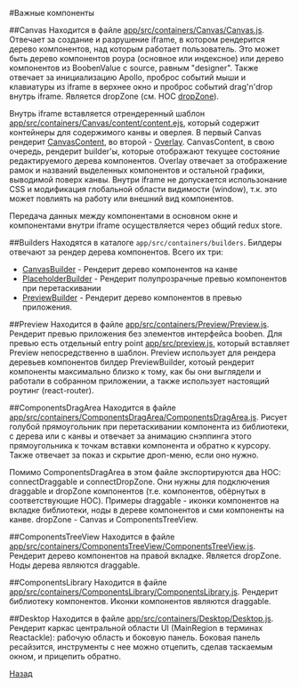 #Важные компоненты

##Canvas
Находится в файле
[app/src/containers/Canvas/Canvas.js](../app/src/containers/Canvas/Canvas.js).
Отвечает за создание и разрушение iframe, в котором рендерится дерево
компонентов, над которым работает пользователь. Это может быть дерево
компонентов роура (основное или индексное) или дерево компонентов из BoobenValue с
source, равным "designer".
Также отвечает за инициализацию Apollo, проброс событий мыши и клавиатуры из
iframe в верхнее окно и проброс событий drag'n'drop внутрь iframe.
Является dropZone (см. HOC [dropZone](../app/src/hocs/dropZone.js)).

Внутрь iframe вставляется отрендеренный шаблон
[app/src/containers/Canvas/content/content.ejs](../app/src/containers/Canvas/content/content.ejs),
который содержит контейнеры для содержимого канвы и оверлея. В первый Canvas
рендерит
[CanvasContent](../app/src/containers/Canvas/content/containers/CanvasContent.js),
во второй - [Overlay](../app/src/containers/Canvas/content/containers/Overlay.js).
CanvasContent, в свою очередь, рендерит builder'ы, которые отображают текущее
состояние редактируемого дерева компонентов. Overlay отвечает за отображение
рамок и названий выделенных компонентов и остальной графики, выводимой поверх
канвы. Внутри iframe не допускается использонание CSS и модификация глобальной
области видимости (window), т.к. это может повлиять на работу или внешний вид
компонентов.

Передача данных между компонентами в основном окне и компонентами внутри iframe
осуществляется через общий redux store.

##Builders
Находятся в каталоге `app/src/containers/builders`. Билдеры отвечают за рендер
дерева компонентов. Всего их три:
+ [CanvasBuilder](../app/src/containers/builders/CanvasBuilder/CanvasBuilder.js) -
Рендерит дерево компонентов на канве
+ [PlaceholderBuilder](../app/src/containers/builders/CanvasBuilder/PlaceholderBuilder.js) -
Рендерит полупрозрачные превью компонентов при перетаскивании
+ [PreviewBuilder](../app/src/containers/builders/CanvasBuilder/PreviewBuilder.js) -
Рендерит дерево компонентов в превью приложения.

##Preview
Находится в файле
[app/src/containers/Preview/Preview.js](../app/src/containers/Preview/Preview.js).
Рендерит превью приложения без элементов интерфейса booben. Для превью есть
отдельный entry point [app/src/preview.js](../app/src/preview.js), который
вставляет Preview непосредственно в шаблон. Preview использует для рендера
деревьев компонентов билдер PreviewBuilder, котоый рендерит компоненты
максимально близко к тому, как бы они выглядели и работали в собранном
приложении, а также использует настоящий роутинг (react-router).

##ComponentsDragArea
Находится в файле
[app/src/containers/ComponentsDragArea/ComponentsDragArea.js](../app/src/containers/ComponentsDragArea/ComponentsDragArea.js).
Рисует голубой прямоугольник при перетаскивании компонента из библиотеки, с
дерева или с канвы и отвечает за анимацию снэппинга этого прямоугольника к
точкам вставки компонента и обратно к курсору. Также отвечает за показ и скрытие
дроп-меню, если оно нужно.

Помимо ComponentsDragArea в этом файле экспортируются два HOC: connectDraggable
и connectDropZone. Они нужны для подключения draggable и dropZone компонентов
(т.е. компонентов, обёрнутых в соответствующие HOC). Примеры draggable - иконки
компонентов на вкладке библиотеки, ноды в дереве компонентов и сми компоненты на
канве. dropZone - Canvas и ComponentsTreeView.

##ComponentsTreeView
Находится в файле
[app/src/containers/ComponentsTreeView/ComponentsTreeView.js](../app/src/containers/ComponentsTreeView/ComponentsTreeView.js).
Рендерит дерево компонентов на правой вкладке. Является dropZone. Ноды дерева
являются draggable.

##ComponentsLibrary
Находится в файле
[app/src/containers/ComponentsLibrary/ComponentsLibrary.js](../app/src/containers/ComponentsLibrary/ComponentsLibrary.js).
Рендерит библиотеку компонентов. Иконки компонентов являются draggable.

##Desktop
Находится в файле
[app/src/containers/Desktop/Desktop.js](../app/src/containers/Desktop/Desktop.js).
Рендерит каркас центральной области UI (MainRegion в терминах Reactackle):
рабочую область и боковую панель. Боковая панель ресайзится, инструменты с нее
можно отцепить, сделав таскаемым окном, и прицепить обратно.


[Назад](./index.md)

